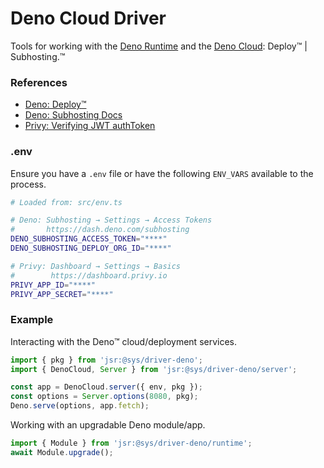 # Deno Cloud Driver
Tools for working with the [Deno Runtime](https://docs.deno.com/runtime/) and the [Deno Cloud](https://deno.com/deploy):  Deploy™️  |  Subhosting.™️


### References

- [Deno: Deploy™️](https://deno.com/deploy)
- [Deno: Subhosting Docs](https://docs.deno.com/subhosting/manual)
- [Privy: Verifying JWT authToken](https://docs.privy.io/guide/server/authorization/verification#verifying-the-user-s-access-token)


### .env
Ensure you have a `.env` file or have the following `ENV_VARS` available to the process.

```bash
# Loaded from: src/env.ts

# Deno: Subhosting → Settings → Access Tokens
#       https://dash.deno.com/subhosting
DENO_SUBHOSTING_ACCESS_TOKEN="****"
DENO_SUBHOSTING_DEPLOY_ORG_ID="****"

# Privy: Dashboard → Settings → Basics
#        https://dashboard.privy.io
PRIVY_APP_ID="****"
PRIVY_APP_SECRET="****"
```


### Example
Interacting with the Deno™️ cloud/deployment services.

```ts
import { pkg } from 'jsr:@sys/driver-deno';
import { DenoCloud, Server } from 'jsr:@sys/driver-deno/server';

const app = DenoCloud.server({ env, pkg });
const options = Server.options(8080, pkg);
Deno.serve(options, app.fetch);
```

Working with an upgradable Deno module/app.

```ts
import { Module } from 'jsr:@sys/driver-deno/runtime';
await Module.upgrade();
```
